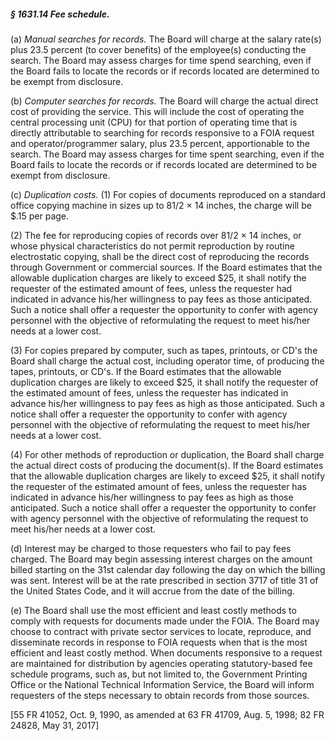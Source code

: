 ##### § 1631.14 Fee schedule. #####

(a) *Manual searches for records.* The Board will charge at the salary rate(s) plus 23.5 percent (to cover benefits) of the employee(s) conducting the search. The Board may assess charges for time spend searching, even if the Board fails to locate the records or if records located are determined to be exempt from disclosure.

(b) *Computer searches for records.* The Board will charge the actual direct cost of providing the service. This will include the cost of operating the central processing unit (CPU) for that portion of operating time that is directly attributable to searching for records responsive to a FOIA request and operator/programmer salary, plus 23.5 percent, apportionable to the search. The Board may assess charges for time spent searching, even if the Board fails to locate the records or if records located are determined to be exempt from disclosure.

(c) *Duplication costs.* (1) For copies of documents reproduced on a standard office copying machine in sizes up to 81/2 × 14 inches, the charge will be $.15 per page.

(2) The fee for reproducing copies of records over 81/2 × 14 inches, or whose physical characteristics do not permit reproduction by routine electrostatic copying, shall be the direct cost of reproducing the records through Government or commercial sources. If the Board estimates that the allowable duplication charges are likely to exceed $25, it shall notify the requester of the estimated amount of fees, unless the requester had indicated in advance his/her willingness to pay fees as those anticipated. Such a notice shall offer a requester the opportunity to confer with agency personnel with the objective of reformulating the request to meet his/her needs at a lower cost.

(3) For copies prepared by computer, such as tapes, printouts, or CD's the Board shall charge the actual cost, including operator time, of producing the tapes, printouts, or CD's. If the Board estimates that the allowable duplication charges are likely to exceed $25, it shall notify the requester of the estimated amount of fees, unless the requester has indicated in advance his/her willingness to pay fees as high as those anticipated. Such a notice shall offer a requester the opportunity to confer with agency personnel with the objective of reformulating the request to meet his/her needs at a lower cost.

(4) For other methods of reproduction or duplication, the Board shall charge the actual direct costs of producing the document(s). If the Board estimates that the allowable duplication charges are likely to exceed $25, it shall notify the requester of the estimated amount of fees, unless the requester has indicated in advance his/her willingness to pay fees as high as those anticipated. Such a notice shall offer a requester the opportunity to confer with agency personnel with the objective of reformulating the request to meet his/her needs at a lower cost.

(d) Interest may be charged to those requesters who fail to pay fees charged. The Board may begin assessing interest charges on the amount billed starting on the 31st calendar day following the day on which the billing was sent. Interest will be at the rate prescribed in section 3717 of title 31 of the United States Code, and it will accrue from the date of the billing.

(e) The Board shall use the most efficient and least costly methods to comply with requests for documents made under the FOIA. The Board may choose to contract with private sector services to locate, reproduce, and disseminate records in response to FOIA requests when that is the most efficient and least costly method. When documents responsive to a request are maintained for distribution by agencies operating statutory-based fee schedule programs, such as, but not limited to, the Government Printing Office or the National Technical Information Service, the Board will inform requesters of the steps necessary to obtain records from those sources.

[55 FR 41052, Oct. 9, 1990, as amended at 63 FR 41709, Aug. 5, 1998; 82 FR 24828, May 31, 2017]